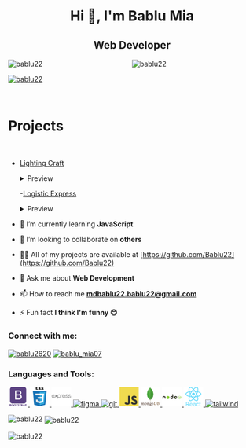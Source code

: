 
<h1 align="center">Hi 👋, I'm Bablu Mia</h1>
<h2 align="center">Web Developer</h3>
<img align="left" 
width="50%"   src="https://camo.githubusercontent.com/992babdffd8c74a1502de375fbdf7e4d54773242/68747470733a2f2f6d656469612e67697068792e636f6d2f6d656469612f53576f536b4e36447854737a71494b4571762f67697068792e676966" alt="bablu22" /> <p align="left"> <img src="https://komarev.com/ghpvc/?username=bablu22&label=Profile%20views&color=0e75b6&style=flat" alt="bablu22" /> </p>

<p align="left"> <a href="https://github.com/ryo-ma/github-profile-trophy"><img src="https://github-profile-trophy.vercel.app/?username=bablu22" alt="bablu22" /></a> </p>

<p align="left"> <a href="https://twitter.com/" target="blank"><img src="https://img.shields.io/twitter/follow/?logo=twitter&style=for-the-badge" alt="" /></a> </p>
<h1>Projects</h1>
<br/>

- [Lighting Craft](https://github.com/Bablu22/react-lighting-craft-client-side)
  <details>
    <summary>Preview</summary>
    <img src="https://camo.githubusercontent.com/a0159c768473eb206d09db7046fdaaac657a30d9aa00f99eb0a56cf1bda62eb1/68747470733a2f2f692e6962622e636f2f484b42634737342f53637265656e73686f742d342e706e67">
  </details>

  -[Logistic Express](https://github.com/Bablu22/react-logistic-express-client-side)
  <details>
    <summary>Preview</summary>
    <img src="https://camo.githubusercontent.com/21dab51cf22cf341dac8211ca58b65bf836d0f0ca9212a151738cbf5843de4a5/68747470733a2f2f692e6962622e636f2f394767435a71672f53637265656e73686f742d352e706e67">
  </details>

- 🌱 I’m currently learning **JavaScript**

- 👯 I’m looking to collaborate on **others**

- 👨‍💻 All of my projects are available at [https://github.com/Bablu22](https://github.com/Bablu22)

- 💬 Ask me about **Web Development**

- 📫 How to reach me **mdbablu22.bablu22@gmail.com**

- ⚡ Fun fact **I think I'm funny 😊**

<h3 align="left">Connect with me:</h3>
<p align="left">
<a href="https://fb.com/bablu2620" target="blank"><img align="center" src="https://raw.githubusercontent.com/rahuldkjain/github-profile-readme-generator/master/src/images/icons/Social/facebook.svg" alt="bablu2620" height="30" width="40" /></a>
<a href="https://instagram.com/bablu_mia07" target="blank"><img align="center" src="https://raw.githubusercontent.com/rahuldkjain/github-profile-readme-generator/master/src/images/icons/Social/instagram.svg" alt="bablu_mia07" height="30" width="40" /></a>
</p>

<h3 align="left">Languages and Tools:</h3>
<p align="left"> <a href="https://getbootstrap.com" target="_blank"> <img src="https://raw.githubusercontent.com/devicons/devicon/master/icons/bootstrap/bootstrap-plain-wordmark.svg" alt="bootstrap" width="40" height="40"/> </a> <a href="https://www.w3schools.com/css/" target="_blank"> <img src="https://raw.githubusercontent.com/devicons/devicon/master/icons/css3/css3-original-wordmark.svg" alt="css3" width="40" height="40"/> </a> <a href="https://expressjs.com" target="_blank"> <img src="https://raw.githubusercontent.com/devicons/devicon/master/icons/express/express-original-wordmark.svg" alt="express" width="40" height="40"/> </a> <a href="https://www.figma.com/" target="_blank"> <img src="https://www.vectorlogo.zone/logos/figma/figma-icon.svg" alt="figma" width="40" height="40"/> </a> <a href="https://git-scm.com/" target="_blank"> <img src="https://www.vectorlogo.zone/logos/git-scm/git-scm-icon.svg" alt="git" width="40" height="40"/> </a> <a href="https://developer.mozilla.org/en-US/docs/Web/JavaScript" target="_blank"> <img src="https://raw.githubusercontent.com/devicons/devicon/master/icons/javascript/javascript-original.svg" alt="javascript" width="40" height="40"/> </a> <a href="https://www.mongodb.com/" target="_blank"> <img src="https://raw.githubusercontent.com/devicons/devicon/master/icons/mongodb/mongodb-original-wordmark.svg" alt="mongodb" width="40" height="40"/> </a> <a href="https://nodejs.org" target="_blank"> <img src="https://raw.githubusercontent.com/devicons/devicon/master/icons/nodejs/nodejs-original-wordmark.svg" alt="nodejs" width="40" height="40"/> </a> <a href="https://reactjs.org/" target="_blank"> <img src="https://raw.githubusercontent.com/devicons/devicon/master/icons/react/react-original-wordmark.svg" alt="react" width="40" height="40"/> </a> <a href="https://tailwindcss.com/" target="_blank"> <img src="https://www.vectorlogo.zone/logos/tailwindcss/tailwindcss-icon.svg" alt="tailwind" width="40" height="40"/> </a> </p>

<p><img align="left" src="https://github-readme-stats.vercel.app/api/top-langs?username=bablu22&show_icons=true&locale=en&layout=compact" alt="bablu22" /></p>

<p>&nbsp;<img align="center" src="https://github-readme-stats.vercel.app/api?username=bablu22&show_icons=true&locale=en" alt="bablu22" /></p>

<p><img align="center" src="https://github-readme-streak-stats.herokuapp.com/?user=bablu22&" alt="bablu22" /></p>



